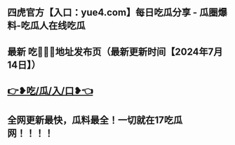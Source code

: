 四虎官方【入口：yue4.com】每日吃瓜分享 - 瓜圈爆料-吃瓜人在线吃瓜
------------------------
最新 吃🍉🍉🍉地址发布页（最新更新时间【2024年7月14日】）
------------------------
<a href="https://github.com/gua51fun">👉❥吃/瓜/入/口❥👈</a>
------------------------
全网更新最快，瓜料最全！一切就在17吃瓜网！！！！
----------------------------
